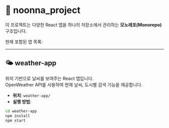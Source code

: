 # 🎯 noonna_project

이 프로젝트는 다양한 React 앱을 하나의 저장소에서 관리하는 **모노레포(Monorepo)** 구조입니다.

현재 포함된 앱 목록:

---

## 🌤 weather-app

위치 기반으로 날씨를 보여주는 React 앱입니다.  
OpenWeather API를 사용하여 현재 날씨, 도시별 검색 기능을 제공합니다.

- **위치**: `weather-app/`
- **실행 방법**:

```bash
cd weather-app
npm install
npm start
